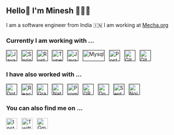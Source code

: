 ## Hello👋 I'm Minesh 👩🏻‍💻

I am a software engineer from India 🇮🇳 I am working at [Mecha.org](https://www.mechasystems.com)

### Currently I am working with ...

<a href="" target="_blank" title="Java" rel="noreferrer"><img src="https://www.vectorlogo.zone/logos/java/java-icon.svg" alt="Java" width="30" height="30"/></a>&nbsp;&nbsp;
<a href="" target="_blank" title="Springboot" rel="noreferrer"><img src="https://www.vectorlogo.zone/logos/springio/springio-icon.svg" alt="Springboot" width="30" height="30"/></a>&nbsp;&nbsp;
<a href="" target="_blank" title="Rust" rel="noreferrer"><img src="https://www.vectorlogo.zone/logos/rust-lang/rust-lang-icon.svg" alt="Rust" width="30" height="30"/></a>&nbsp;&nbsp;
<a href="" target="_blank" title="TypeScript" rel="noreferrer"><img src="https://www.vectorlogo.zone/logos/typescriptlang/typescriptlang-icon.svg" alt="TypeScript" width="30" height="30"/></a>&nbsp;&nbsp;
<a href="" target="_blank" title="JavaScript" rel="noreferrer"><img src="https://www.freepnglogos.com/uploads/javascript-png/javascript-vector-logo-yellow-png-transparent-javascript-vector-12.png" alt="JavaScript" width="30" height="30"/></a>&nbsp;&nbsp;
<a href="" target="_blank" title="Mysql" rel="noreferrer"><img src="https://www.vectorlogo.zone/logos/mysql/mysql-official.svg" alt="Mysql" width="60" height="30"/></a>&nbsp;&nbsp;
<a href="" target="_blank" title="PostgreSQL" rel="noreferrer"><img src="https://www.vectorlogo.zone/logos/postgresql/postgresql-vertical.svg" alt="PostgreSQL" width="30" height="30"/></a>&nbsp;&nbsp;
<a href="" target="_blank" title="Git" rel="noreferrer"><img src="https://www.vectorlogo.zone/logos/git-scm/git-scm-icon.svg" alt="Git" width="30" height="30"/></a>&nbsp;&nbsp;
<a href="" target="_blank" title="GitHub" rel="noreferrer"><img src="https://www.vectorlogo.zone/logos/github/github-tile.svg" alt="GitHub" width="30" height="30"/></a>&nbsp;&nbsp;


### I have also worked with ...

<a href="" target="_blank" title="Dotnet" rel="noreferrer"><img src="https://www.vectorlogo.zone/logos/dotnet/dotnet-icon.svg" alt="Dotnet" width="30" height="30"/></a>&nbsp;&nbsp;
<a href="" target="_blank" title="Reactjs" rel="noreferrer"><img src="https://www.vectorlogo.zone/logos/reactjs/reactjs-icon.svg" alt="Reactjs" width="30" height="30"/></a>&nbsp;&nbsp;
<a href="" target="_blank" title="Grafana" rel="noreferrer"><img src="https://www.vectorlogo.zone/logos/grafana/grafana-icon.svg" alt="Grafana" width="30" height="30"/></a>&nbsp;&nbsp;
<a href="" target="_blank" title="Nats" rel="noreferrer"><img src="https://www.vectorlogo.zone/logos/natsio/natsio-icon.svg" alt="Nats" width="30" height="30"/></a>&nbsp;&nbsp;
<a href="" target="_blank" title="Prometheus" rel="noreferrer"><img src="https://www.vectorlogo.zone/logos/prometheusio/prometheusio-icon.svg" alt="Prometheus" width="30" height="30"/></a>&nbsp;&nbsp;
<a href="" target="_blank" title="GRPC" rel="noreferrer"><img src="https://www.vectorlogo.zone/logos/grpcio/grpcio-ar21.svg" alt="GRPC" width="30" height="30"/></a>&nbsp;&nbsp;
<a href="" target="_blank" title="Docker" rel="noreferrer"><img src="https://www.vectorlogo.zone/logos/docker/docker-icon.svg" alt="Docker" width="30" height="30"/></a>&nbsp;&nbsp;
<a href="" target="_blank" title="Sentry" rel="noreferrer"><img src="https://www.vectorlogo.zone/logos/sentryio/sentryio-icon.svg" alt="Sentry" width="30" height="30"/></a>&nbsp;&nbsp;
<a href="" target="_blank" title="Nginx" rel="noreferrer"><img src="https://www.vectorlogo.zone/logos/nginx/nginx-icon.svg" alt="Nginx" width="30" height="30"/></a>&nbsp;&nbsp;

### You can also find me on ...

<a href="https://www.instagram.com/minesh_016/" title="Minesh Purohit" target="_blank" rel="noreferrer"><img src="https://www.vectorlogo.zone/logos/instagram/instagram-icon.svg" alt="Instagram" width="30" height="30"/></a>&nbsp;&nbsp;
<a href="https://x.com/MineshPurohit9" target="_blank" title="Minesh Purohit" rel="noreferrer"><img src="https://www.vectorlogo.zone/logos/twitter/twitter-tile.svg" alt="Twitter" width="30" height="30"/></a>&nbsp;&nbsp;
<a href="mailto:mineshp5670@gmail.com" target="_blank" title="minesh.purohit@gmail.com" rel="noreferrer"><img src="https://www.vectorlogo.zone/logos/gmail/gmail-tile.svg" alt="Gmail" width="30" height="30"/></a>

